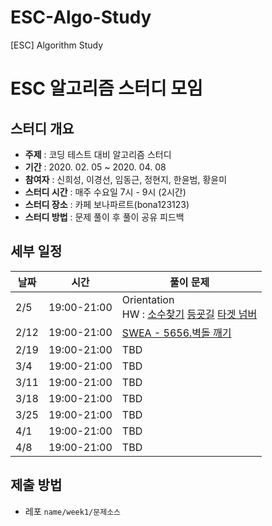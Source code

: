 # ESC-Algo-Study
[ESC] Algorithm Study

# ESC 알고리즘 스터디 모임

## 스터디 개요
* **주제** : 코딩 테스트 대비 알고리즘 스터디
* **기간** : 2020. 02. 05 ~ 2020. 04. 08
* **참여자** : 신희성, 이경선, 임동근, 정현지, 한윤범, 황윤미
* **스터디 시간** : 매주 수요일 7시 - 9시 (2시간)
* **스터디 장소** : 카페 보나파르트(bona123123)
* **스터디 방법** : 문제 풀이 후 풀이 공유 피드백

## 세부 일정
|날짜|시간|풀이 문제|
|----|---------|---------------------------------------------------|
|2/5|19:00-21:00|Orientation <br> HW : [소수찾기](https://programmers.co.kr/learn/courses/30/lessons/42839) [등굣길](https://programmers.co.kr/learn/courses/30/lessons/42898) [타겟 넘버](https://programmers.co.kr/learn/courses/30/lessons/43165)|
|2/12|19:00-21:00|[SWEA - 5656.벽돌 깨기](https://swexpertacademy.com/main/code/problem/problemDetail.do?contestProbId=AWXRQm6qfL0DFAUo)|
|2/19|19:00-21:00|TBD|
|3/4|19:00-21:00|TBD|
|3/11|19:00-21:00|TBD|
|3/18|19:00-21:00|TBD|
|3/25|19:00-21:00|TBD|
|4/1|19:00-21:00|TBD|
|4/8|19:00-21:00|TBD|

## 제출 방법
* 레포 `name/week1/문제소스`
